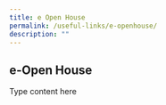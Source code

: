 ```yaml
---
title: e Open House
permalink: /useful-links/e-openhouse/
description: ""
---
```



## e-Open House

Type content here